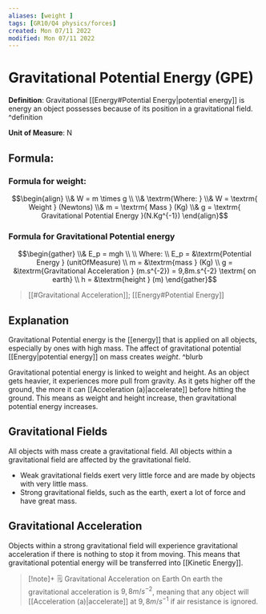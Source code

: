 ```yaml
---
aliases: [weight ]
tags: [GR10/Q4 physics/forces]
created: Mon 07/11 2022
modified: Mon 07/11 2022
---
```

# Gravitational Potential Energy (GPE)
**Definition**: Gravitational [[Energy#Potential Energy|potential energy]] is energy an object possesses because of its position in a gravitational field. ^definition

**Unit of Measure**: N

## Formula:
### Formula for weight:
$$\begin{align}
\\&  W = m \times g
\\ 
\\&  \textrm{Where: }
\\& W = \textrm{ Weight } (Newtons)
\\& m = \textrm{ Mass } (Kg)
\\& g = \textrm{ Gravitational Potential Energy }(N.Kg^{-1})
\end{align}$$

### Formula for Gravitational Potential energy
$$\begin{gather}
\\& E_p = mgh
\\
\\ Where:
\\ E_p = &\textrm{Potential Energy } (unitOfMeasure)
\\ m = &\textrm{mass } (Kg)
\\ g = &\textrm{Gravitational Acceleration } (m.s^{-2}) = 9,8m.s^{-2} \textrm{ on earth}
\\ h = &\textrm{height } (m)
\end{gather}$$
> [[#Gravitational Acceleration]]; [[Energy#Potential Energy]]

## Explanation
Gravitational Potential energy is the [[energy]] that is applied on all objects, especially by ones with high mass. The affect of gravitational potential [[Energy|potential energy]] on mass creates *weight*. ^blurb

Gravitational potential energy is linked to weight and height. As an object gets heavier, it experiences more pull from gravity. As it gets higher off the ground, the more it can [[Acceleration (a)|accelerate]] before hitting the ground. This means as weight and height increase, then gravitational potential energy increases. 

## Gravitational Fields
All objects with mass create a gravitational field. All objects within a gravitational field are affected by the gravitational field. 

- Weak gravitational fields exert very little force and are made by objects with very little mass. 
- Strong gravitational fields, such as the earth, exert a lot of force and have great mass. 

## Gravitational Acceleration
Objects within a strong gravitational field will experience gravitational acceleration if there is nothing to stop it from moving. This means that gravitational potential energy will be transferred into [[Kinetic Energy]]. 

> [!note]+ :spiral_notepad: Gravitational Acceleration on Earth
> On earth the gravitational acceleration is $9,8m/s^{-2}$, meaning that any object will [[Acceleration (a)|accelerate]] at $9,8m/s^{-1}$ if air resistance is ignored. 

